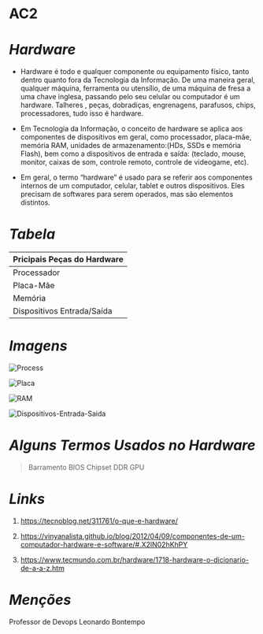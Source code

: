 # AC2

# _Hardware_ 

* Hardware é todo e qualquer componente ou equipamento físico, tanto dentro quanto fora da Tecnologia da Informação. De uma maneira geral, qualquer máquina, ferramenta ou utensílio, de uma máquina de fresa a uma chave inglesa, passando pelo seu celular ou computador é um hardware. Talheres , peças, dobradiças, engrenagens, parafusos, chips, processadores, tudo isso é hardware.

* Em Tecnologia da Informação, o conceito de hardware se aplica aos componentes de dispositivos em geral, como processador, placa-mãe, memória RAM, unidades de armazenamento:(HDs, SSDs e memória Flash), bem como a dispositivos de entrada e saída: (teclado, mouse, monitor, caixas de som, controle remoto, controle de videogame, etc).

* Em geral, o termo “hardware” é usado para se referir aos componentes internos de um computador, celular, tablet e outros dispositivos. Eles precisam de softwares para serem operados, mas são elementos distintos.

# _Tabela_

 | Pricipais Peças do Hardware | 
 |-----------------------------|
 |        Processador          |
 |         Placa-Mãe           | 
 |          Memória            |
 | Dispositivos Entrada/Saída  |

# _Imagens_

![Process](https://user-images.githubusercontent.com/71298044/93836407-19997e00-fc59-11ea-8817-6c10a430c13f.jpg)

![Placa](https://user-images.githubusercontent.com/71298044/93836571-93316c00-fc59-11ea-9790-1c48a7a5aa7d.jpg)

![RAM](https://user-images.githubusercontent.com/71298044/93836605-ae9c7700-fc59-11ea-99df-b2bd9cb3a8c1.jpg)

![Dispositivos-Entrada-Saida](https://user-images.githubusercontent.com/71298044/93836634-c542ce00-fc59-11ea-9bed-510c2c114f1c.jpg)

# _Alguns Termos Usados no Hardware_

> Barramento
> BIOS
> Chipset
> DDR
> GPU

# _Links_ 

1. <https://tecnoblog.net/311761/o-que-e-hardware/>

2. <https://vinyanalista.github.io/blog/2012/04/09/componentes-de-um-computador-hardware-e-software/#.X2lN02hKhPY>

3. <https://www.tecmundo.com.br/hardware/1718-hardware-o-dicionario-de-a-a-z.htm>

# _Menções_ 

Professor de Devops Leonardo Bontempo
>



